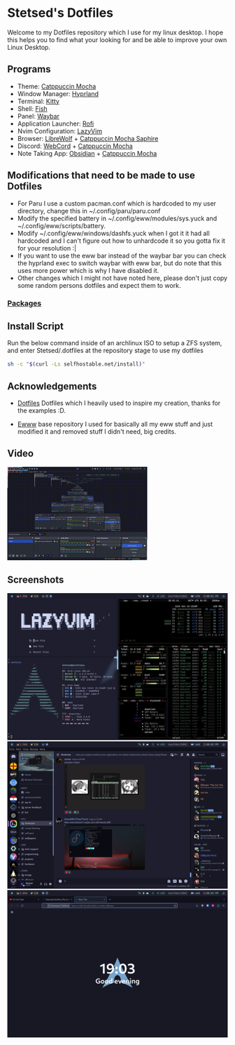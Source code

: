 
# Stetsed's Dotfiles

Welcome to my Dotfiles repository which I use for my linux desktop. I hope this helps you to find what your looking for and be able to improve your own Linux Desktop.

## Programs

- Theme: [Catppuccin Mocha](https://github.com/catppuccin/catppuccin)
- Window Manager: [Hyprland](https://github.com/hyprwm/Hyprland)
- Terminal: [Kitty](https://github.com/kovidgoyal/kitty)
- Shell: [Fish](https://github.com/fish-shell/fish-shell)
- Panel: [Waybar](https://aur.archlinux.org/packages/waybar-hyprland-git)
- Application Launcher: [Rofi](https://github.com/davatorium/rofi)
- Nvim Configuration: [LazyVim](https://github.com/LazyVim/LazyVim)
- Browser: [LibreWolf](https://librewolf.net/) + [Catppuccin Mocha Saphire](https://github.com/catppuccin/firefox/releases/download/old/catppuccin_mocha_sapphire.xpi)
- Discord: [WebCord](https://github.com/SpacingBat3/WebCord) + [Catppuccin Mocha](https://github.com/catppuccin/discord)
- Note Taking App: [Obsidian](https://obsidian.md/) + [Catppuccin Mocha](https://github.com/catppuccin/obsidian)

## Modifications that need to be made to use Dotfiles

- For Paru I use a custom pacman.conf which is hardcoded to my user directory, change this in ~/.config/paru/paru.conf
- Modify the specified battery in ~/.config/eww/modules/sys.yuck and ~/.config/eww/scripts/battery.
- Modify ~/.config/eww/windows/dashfs.yuck when I got it it had all hardcoded and I can't figure out how to unhardcode it so you gotta fix it for your resolution :|
- If you want to use the eww bar instead of the waybar bar you can check the hyprland exec to switch waybar with eww bar, but do note that this uses more power which is why I have disabled it.
- Other changes which I might not have noted here, please don't just copy some random persons dotfiles and expect them to work.

### [Packages](https://github.com/Stetsed/.dotfiles/blob/main/.packages.list)

## Install Script

Run the below command inside of an archlinux ISO to setup a ZFS system, and enter Stetsed/.dotfiles at the repository stage to use my dotfiles

```bash
sh -c "$(curl -Ls selfhostable.net/install)"
```

## Acknowledgements

 - [Dotfiles](https://github.com/linuxmobile/hyprland-dots) Dotfiles which I heavily used to inspire my creation, thanks for the examples :D.

 - [Ewww](https://github.com/end-4/dots-hyprland) base repository I used for basically all my eww stuff and just modified it and removed stuff I didn't need, big credits.

## Video

![/.bin/show/video1.gif](/.bin/show/video1.gif)

## Screenshots
![/.bin/show/screenshot1.png](/.bin/show/screenshot1.png)
![/.bin/show/screenshot2.png](/.bin/show/screenshot2.png)
![/.bin/show/screenshot3.png](/.bin/show/screenshot3.png)
